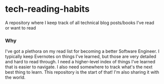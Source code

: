 # tech-reading-habits
A repository where I keep track of all technical blog posts/books I've read or want to read

### Why
I've got a plethora on my read list for becoming a better Software Engineer. I typically keep Evernotes on things I've learned, but those are very detailed and hard to read through. I need a higher-level index of things I've learned that is easier to navigate. I also need somewhere to track what's the next best thing to learn.
This repository is the start of that! I'm also sharing it with the world.
